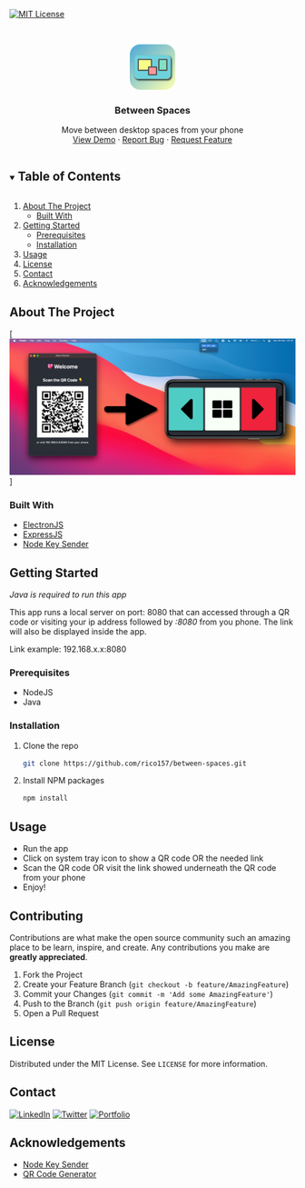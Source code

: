 <!--
*** Thanks for checking out the Best-README-Template. If you have a suggestion
*** that would make this better, please fork the repo and create a pull request
*** or simply open an issue with the tag "enhancement".
*** Thanks again! Now go create something AMAZING! :D
***
***
***
*** To avoid retyping too much info. Do a search and replace for the following:
*** rico157, between-spaces, riccardo_cogoni, cogonir@live.com, Between Spaces, Move between desktop spaces from your phone
-->



<!-- PROJECT SHIELDS -->
<!--
*** I'm using markdown "reference style" links for readability.
*** Reference links are enclosed in brackets [ ] instead of parentheses ( ).
*** See the bottom of this document for the declaration of the reference variables
*** for contributors-url, forks-url, etc. This is an optional, concise syntax you may use.
*** https://www.markdownguide.org/basic-syntax/#reference-style-links
-->
[![MIT License][license-shield]][license-url]




<!-- PROJECT LOGO -->
<br />
<p align="center">
  <a href="https://github.com/rico157/between-spaces">
    <img src="examples/icon.png" alt="Logo" width="80" height="80">
  </a>

  <h3 align="center">Between Spaces</h3>

  <p align="center">
    Move between desktop spaces from your phone
    <br />
    <a href="https://github.com/rico157/between-spaces">View Demo</a>
    ·
    <a href="https://github.com/rico157/between-spaces/issues">Report Bug</a>
    ·
    <a href="https://github.com/rico157/between-spaces/issues">Request Feature</a>
  </p>
</p>



<!-- TABLE OF CONTENTS -->
<details open="open">
  <summary><h2 style="display: inline-block">Table of Contents</h2></summary>
  <ol>
    <li>
      <a href="#about-the-project">About The Project</a>
      <ul>
        <li><a href="#built-with">Built With</a></li>
      </ul>
    </li>
    <li>
      <a href="#getting-started">Getting Started</a>
      <ul>
        <li><a href="#prerequisites">Prerequisites</a></li>
        <li><a href="#installation">Installation</a></li>
      </ul>
    </li>
    <li><a href="#usage">Usage</a></li>
    <li><a href="#license">License</a></li>
    <li><a href="#contact">Contact</a></li>
    <li><a href="#acknowledgements">Acknowledgements</a></li>
  </ol>
</details>



<!-- ABOUT THE PROJECT -->
## About The Project

[![Product Name Screen Shot][product-screenshot]]



### Built With

* [ElectronJS](https://www.electronjs.org/)
* [ExpressJS](https://expressjs.com/)
* [Node Key Sender](https://www.npmjs.com/package/node-key-sender)



<!-- GETTING STARTED -->
## Getting Started
*Java is required to run this app*

This app runs a local server on port: 8080 that can accessed through a QR code or visiting your ip address followed by *:8080* from you phone.
The link will also be displayed inside the app.

Link example: 192.168.x.x:8080

### Prerequisites

* NodeJS
* Java

### Installation

1. Clone the repo
   ```sh
   git clone https://github.com/rico157/between-spaces.git
   ```
2. Install NPM packages
   ```sh
   npm install
   ```



<!-- USAGE EXAMPLES -->
## Usage

* Run the app
* Click on system tray icon to show a QR code OR the needed link
* Scan the QR code OR visit the link showed underneath the QR code from your phone
* Enjoy!
  


<!-- CONTRIBUTING -->
## Contributing

Contributions are what make the open source community such an amazing place to be learn, inspire, and create. Any contributions you make are **greatly appreciated**.

1. Fork the Project
2. Create your Feature Branch (`git checkout -b feature/AmazingFeature`)
3. Commit your Changes (`git commit -m 'Add some AmazingFeature'`)
4. Push to the Branch (`git push origin feature/AmazingFeature`)
5. Open a Pull Request



<!-- LICENSE -->
## License

Distributed under the MIT License. See `LICENSE` for more information.



<!-- CONTACT -->
## Contact
[![LinkedIn][linkedin-shield]][linkedin-url]
[![Twitter][twitter-shield]][twitter-url]
[![Portfolio][Portfolio-shield]][Portfolio-url]

<!-- 
Your Name - [@riccardo_cogoni](https://twitter.com/riccardo_cogoni) - cogonir@live.com
Project Link: [https://github.com/rico157/between-spaces](https://github.com/rico157/between-spaces) -->



<!-- ACKNOWLEDGEMENTS -->
## Acknowledgements

* [Node Key Sender](https://www.npmjs.com/package/node-key-sender)
* [QR Code Generator](https://www.npmjs.com/package/qrcode-generator)





<!-- MARKDOWN LINKS & IMAGES -->
<!-- https://www.markdownguide.org/basic-syntax/#reference-style-links -->

[license-shield]: https://img.shields.io/github/license/rico157/repo.svg?style=for-the-badge
[license-url]: https://github.com/rico157/repo/blob/master/LICENSE.txt
[linkedin-shield]: https://img.shields.io/badge/-LinkedIn-black.svg?style=for-the-badge&logo=linkedin&colorB=555
[linkedin-url]: https://linkedin.com/in/riccardo-cogoni
[twitter-shield]: https://img.shields.io/badge/-twitter-black.svg?style=for-the-badge&logo=twitter&colorB=555
[twitter-url]: https://twitter.com/
[Portfolio-shield]: https://img.shields.io/badge/-Portfolio-blue?style=for-the-badge&colorB=555
[Portfolio-url]: https://rico157.github.io
[product-screenshot]: examples/banner.png